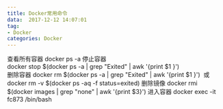 ```yaml
---
title: Docker常用命令
data:  2017-12-12 14:07:01
tag:
- Docker
categories: Docker
---
```


查看所有容器
docker ps -a
停止容器  
docker stop $(docker ps -a | grep "Exited" | awk '{print $1 }')  
删除容器
docker rm $(docker ps -a | grep "Exited" | awk '{print $1 }') 
或
docker rm -v $(docker ps -aq -f status=exited)
删除镜像
docker rmi $(docker images | grep "none" | awk '{print $3}')
进入容器
docker exec -it fc873 /bin/bash
